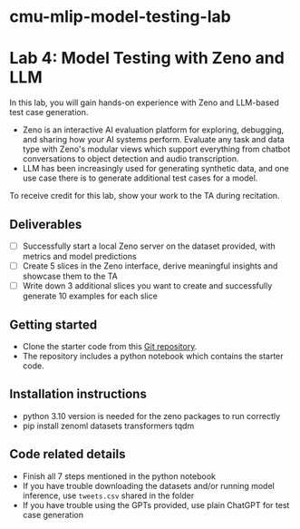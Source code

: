 # cmu-mlip-model-testing-lab

# Lab 4: Model Testing with Zeno and LLM

In this lab, you will gain hands-on experience with Zeno and LLM-based test case generation.
- Zeno is an interactive AI evaluation platform for exploring, debugging, and sharing how your AI systems perform. Evaluate any task and data type with Zeno's modular views which support everything from chatbot conversations to object detection and audio transcription.
- LLM has been increasingly used for generating synthetic data, and one use case there is to generate additional test cases for a model.

To receive credit for this lab, show your work to the TA during recitation.

## Deliverables
- [ ] Successfully start a local Zeno server on the dataset provided, with metrics and model predictions
- [ ] Create 5 slices in the Zeno interface, derive meaningful insights and showcase them to the TA
- [ ] Write down 3 additional slices you want to create and successfully generate 10 examples for each slice

## Getting started
- Clone the starter code from this [Git repository](https://github.com/malusamayo/cmu-mlip-model-testing-lab).
- The repository includes a python notebook which contains the starter code.

## Installation instructions
- python 3.10 version is needed for the zeno packages to run correctly
- pip install zenoml datasets transformers tqdm

## Code related details
- Finish all 7 steps mentioned in the python notebook
- If you have trouble downloading the datasets and/or running model inference, use `tweets.csv` shared in the folder
- If you have trouble using the GPTs provided, use plain ChatGPT for test case generation